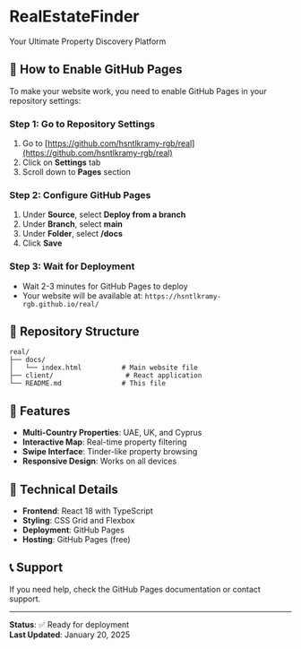 # RealEstateFinder

Your Ultimate Property Discovery Platform

## 🚀 How to Enable GitHub Pages

To make your website work, you need to enable GitHub Pages in your repository settings:

### Step 1: Go to Repository Settings
1. Go to [https://github.com/hsntlkramy-rgb/real](https://github.com/hsntlkramy-rgb/real)
2. Click on **Settings** tab
3. Scroll down to **Pages** section

### Step 2: Configure GitHub Pages
1. Under **Source**, select **Deploy from a branch**
2. Under **Branch**, select **main**
3. Under **Folder**, select **/docs**
4. Click **Save**

### Step 3: Wait for Deployment
- Wait 2-3 minutes for GitHub Pages to deploy
- Your website will be available at: `https://hsntlkramy-rgb.github.io/real/`

## 📁 Repository Structure

```
real/
├── docs/
│   └── index.html          # Main website file
├── client/                  # React application
└── README.md               # This file
```

## 🌟 Features

- **Multi-Country Properties**: UAE, UK, and Cyprus
- **Interactive Map**: Real-time property filtering
- **Swipe Interface**: Tinder-like property browsing
- **Responsive Design**: Works on all devices

## 🔧 Technical Details

- **Frontend**: React 18 with TypeScript
- **Styling**: CSS Grid and Flexbox
- **Deployment**: GitHub Pages
- **Hosting**: GitHub Pages (free)

## 📞 Support

If you need help, check the GitHub Pages documentation or contact support.

---

**Status**: ✅ Ready for deployment  
**Last Updated**: January 20, 2025
